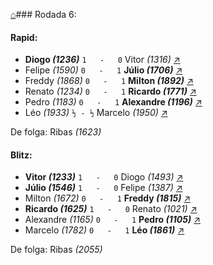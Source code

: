 [⌂](https://grupo-de-xadrez.github.io/)### Rodada 6:

#### Rapid:

* **Diogo *(1236)*** `1   -   0` Vitor *(1316)* [↗](https://www.lichess.org/oLT8dFSp) 
* Felipe *(1590)* `0   -   1` **Júlio *(1706)*** [↗](https://www.lichess.org/UPHBOLK8) 
* Freddy *(1868)* `0   -   1` **Milton *(1892)*** [↗](https://www.lichess.org/DnGe3nKh) 
* Renato *(1234)* `0   -   1` **Ricardo *(1771)*** [↗](https://www.lichess.org/1Wnoetil) 
* Pedro *(1183)* `0   -   1` **Alexandre *(1196)*** [↗](https://www.lichess.org/uq0GqkcY) 
* Léo *(1933)* `½ - ½` Marcelo *(1950)* [↗](https://www.lichess.org/yah6Ermu) 

De folga: Ribas *(1623)*

#### Blitz:

* **Vitor *(1233)*** `1   -   0` Diogo *(1493)* [↗](https://www.lichess.org/wVZwlYka) 
* **Júlio *(1546)*** `1   -   0` Felipe *(1387)* [↗](https://www.lichess.org/Hd2EH2bV) 
* Milton *(1672)* `0   -   1` **Freddy *(1815)*** [↗](https://www.lichess.org/kntzkFHk) 
* **Ricardo *(1625)*** `1   -   0` Renato *(1021)* [↗](https://www.lichess.org/W6qYlQxP) 
* Alexandre *(1165)* `0   -   1` **Pedro *(1105)*** [↗](https://www.lichess.org/dRK4gyy6) 
* Marcelo *(1782)* `0   -   1` **Léo *(1861)*** [↗](https://www.lichess.org/Ay7CPkyi) 

De folga: Ribas *(2055)*

